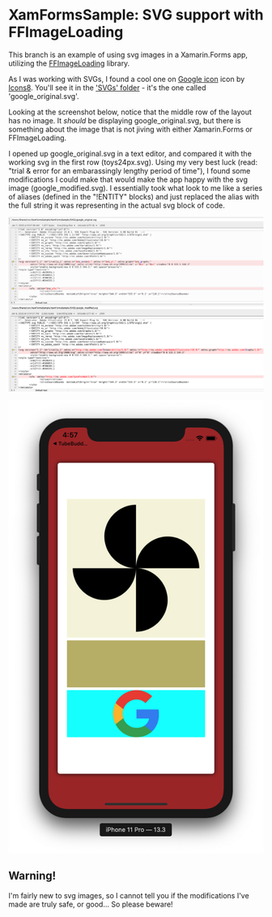 # XamFormsSample: SVG support with FFImageLoading
This branch is an example of using svg images in a Xamarin.Forms app, utilizing the [FFImageLoading](https://github.com/luberda-molinet/FFImageLoading) library.

As I was working with SVGs, I found a cool one on <a target="_blank" href="https://icons8.com/icons/set/google-logo">Google icon</a> icon by <a target="_blank" href="https://icons8.com">Icons8</a>. You'll see it in the ['SVGs' folder](https://github.com/jbachelor/XamFormsSample/tree/svg/XamFormsSample/SVGS) - it's the one called 'google_original.svg'.

Looking at the screenshot below, notice that the middle row of the layout has no image. It *should* be displaying google_original.svg, but there is something about the image that is not jiving with either Xamarin.Forms or FFImageLoading.

I opened up google_original.svg in a text editor, and compared it with the working svg in the first row (toys24px.svg). Using my very best luck (read: "trial & error for an embarassingly lengthy period of time"), I found some modifications I could make that would make the app happy with the svg image (google_modified.svg). I essentially took what look to me like a series of aliases (defined in the "!ENTITY" blocks) and just replaced the alias with the full string it was representing in the actual svg block of code.

![Screenshot of text comparison of original and modified svg image](ReadmeResources/svgCompare.png)

![Screenshot of iPhone Showing SVG Images](ReadmeResources/svgSample.png)

## Warning!
I'm fairly new to svg images, so I cannot tell you if the modifications I've made are truly safe, or good... So please beware!